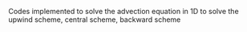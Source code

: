 Codes implemented to solve the advection equation in 1D to solve the upwind scheme, central scheme, backward scheme
